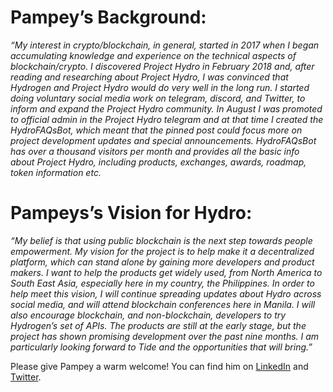 # Pampey’s Background:

_“My interest in crypto/blockchain, in general, started in 2017 when I began accumulating knowledge and experience on the technical aspects of blockchain/crypto. I discovered Project Hydro in February 2018 and, after reading and researching about Project Hydro, I was convinced that Hydrogen and Project Hydro would do very well in the long run. I started doing voluntary social media work on telegram, discord, and Twitter, to inform and expand the Project Hydro community. In August I was promoted to official admin in the Project Hydro telegram and at that time I created the HydroFAQsBot, which meant that the pinned post could focus more on project development updates and special announcements. HydroFAQsBot has over a thousand visitors per month and provides all the basic info about Project Hydro, including products, exchanges, awards, roadmap, token information etc._

# Pampeys’s Vision for Hydro:

_“My belief is that using public blockchain is the next step towards people empowerment. My vision for the project is to help make it a decentralized platform, which can stand alone by gaining more developers and product makers. I want to help the products get widely used, from North America to South East Asia, especially here in my country, the Philippines. In order to help meet this vision, I will continue spreading updates about Hydro across social media, and will attend blockchain conferences here in Manila. I will also encourage blockchain, and non-blockchain, developers to try Hydrogen’s set of APIs. The products are still at the early stage, but the project has shown promising development over the past nine months. I am particularly looking forward to Tide and the opportunities that will bring.”_

Please give Pampey a warm welcome! You can find him on [LinkedIn](http://linkedin.com/in/pampey-raq-tripona-7b0101173) and [Twitter](https://twitter.com/RaqDBlock).
